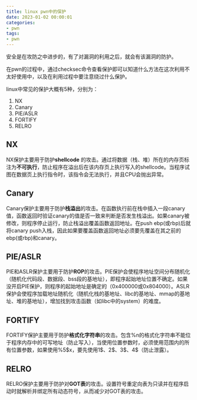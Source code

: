 ```yaml
---
title: linux pwn中的保护
date: 2023-01-02 00:00:01
categories: 
- pwn
tags: 
- pwn
---
```

安全是在攻防之中进步的，有了对漏洞的利用之后，就会有该漏洞的防护。

在pwn的过程中，通过checksec命令查看保护即可以知道什么方法在这次利用不太好使用中，以及在利用过程中要注意绕过什么保护。

linux中常见的保护大概有5种，分别为：

1. NX
2. Canary
3. PIE/ASLR
4. FORTIFY
5. RELRO
<!--more-->

## NX

NX保护主要用于防护**shellcode** 的攻击。通过将数据（栈、堆）所在的内存页标注为**不可执行**，防止程序在溢出后在该内存页上执行写入的shellcode。当程序试图在数据页上执行指令时，该指令会无法执行，并且CPU会抛出异常。

## Canary

Canary保护主要用于防护**栈溢出**的攻击。在函数执行前在栈中插入一段canary值，函数返回时验证canary的值是否一致来判断是否发生栈溢出。如果canary被修改，则程序停止运行，防止栈溢出覆盖函数返回地址。在push ebp(或rbp)后就将canary push入栈，因此如果要覆盖函数返回地址必须要先覆盖在其之前的ebp(或rbp)和canary。

## PIE/ASLR

PIE和ASLR保护主要用于防护**ROP**的攻击。PIE保护会使程序地址空间分布随机化（随机化代码段、数据段、bss段的基地址），即程序起始地址位置不确定。如果没开启PIE保护，则程序的起始地址是确定的（0x400000或0x804000）。ASLR保护会使程序加载地址随机化（随机化栈的基地址、libc的基地址、mmap的基地址、堆的基地址），增加找到攻击函数（如libc中的system）的难度。

## FORTIFY

FORTIFY保护主要用于防护**格式化字符串**的攻击。包含%n的格式化字符串不能位于程序内存中的可写地址（防止写入），当使用位置参数时，必须使用范围内的所有位置参数，如果使用%5$x，要先使用1\$、2\$、3\$、4\$（防止泄露）。

## RELRO

RELRO保护主要用于防护对**GOT表**的攻击。设置符号重定向表为只读并在程序启动时就解析并绑定所有动态符号，从而减少对GOT表的攻击。
